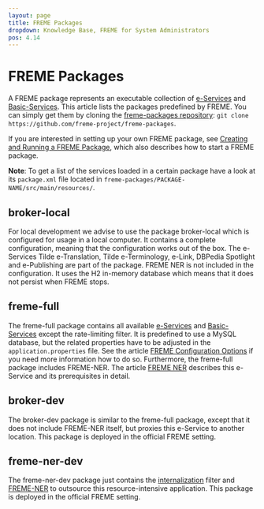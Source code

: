 ```yaml
---
layout: page
title: FREME Packages
dropdown: Knowledge Base, FREME for System Administrators
pos: 4.14
---
```


# FREME Packages

A FREME package represents an executable collection of [e-Services](../freme-for-sysadmins/e-services.html) and [Basic-Services](../freme-for-sysadmins/basic-services.html). This article lists the packages predefined by FREME. You can simply get them by cloning the [freme-packages repository](https://github.com/freme-project/freme-packages): `git clone https://github.com/freme-project/freme-packages`.

If you are interested in setting up your own FREME package, see [Creating and Running a FREME Package](../freme-for-sysadmins/creating-and-running-a-freme-package.html), which also describes how to start a FREME package.

**Note**: To get a list of the services loaded in a certain package have a look at its `package.xml` file located in `freme-packages/PACKAGE-NAME/src/main/resources/`.

## broker-local

For local development we advise to use the package broker-local which is configured for usage in a local computer. It contains a complete configuration, meaning that the configuration works out of the box. The e-Services Tilde e-Translation, Tilde e-Terminology, e-Link, DBPedia Spotlight and e-Publishing are part of the package. FREME NER is not included in the configuration. It uses the H2 in-memory database which means that it does not persist when FREME stops.

## freme-full

The freme-full package contains all available [e-Services](../freme-for-sysadmins/e-services.html) and [Basic-Services](../freme-for-sysadmins/basic-services.html) except the rate-limiting filter. It is predefined to use a MySQL database, but the related properties have to be adjusted in the `application.properties` file. See the article [FREME Configuration Options](..//freme-for-sysadmins/configuration-options.html) if you need more information how to do so. Furthermore, the freme-full package includes FREME-NER. The article [FREME NER](../freme-for-api-users/freme-ner.html) describes this e-Service and its prerequisites in detail.
 
## broker-dev

The broker-dev package is similar to the freme-full package, except that it does not include FREME-NER itself, but proxies this e-Service to another location. This package is deployed in the official FREME setting.

## freme-ner-dev

The freme-ner-dev package just contains the [internalization](../freme-for-api-users/eInternationalisation.html) filter and [FREME-NER](../freme-for-api-users/freme-ner.html) to outsource this resource-intensive application. This package is deployed in the official FREME setting. 